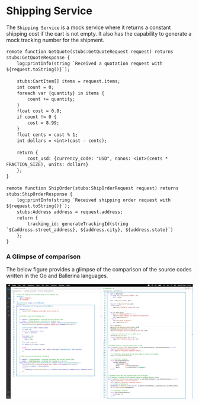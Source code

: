 # Shipping Service

The `Shipping Service` is a mock service where it returns a constant shipping cost if the cart is not empty. It also has the capability to generate a mock tracking number for the shipment. 

```bal
remote function GetQuote(stubs:GetQuoteRequest request) returns stubs:GetQuoteResponse {
    log:printInfo(string `Received a quotation request with ${request.toString()}`);

    stubs:CartItem[] items = request.items;
    int count = 0;
    foreach var {quantity} in items {
        count += quantity;
    }
    float cost = 0.0;
    if count != 0 {
        cost = 8.99;
    }
    float cents = cost % 1;
    int dollars = <int>(cost - cents);

    return {
        cost_usd: {currency_code: "USD", nanos: <int>(cents * FRACTION_SIZE), units: dollars}
    };
}

remote function ShipOrder(stubs:ShipOrderRequest request) returns stubs:ShipOrderResponse {
    log:printInfo(string `Received shipping order request with ${request.toString()}`);
    stubs:Address address = request.address;
    return {
        tracking_id: generateTrackingId(string `${address.street_address}, ${address.city}, ${address.state}`)
    };
}
```

### A Glimpse of comparison

The below figure provides a glimpse of the comparison of the source codes written in the Go and Ballerina languages.

<img src="/images/shipping-service.png">

